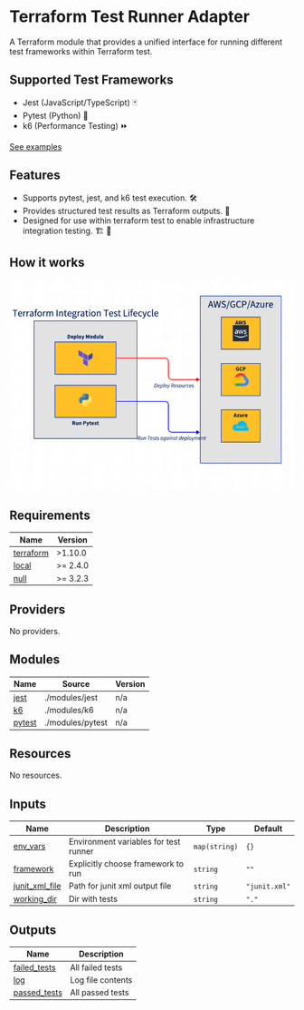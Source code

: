 # Terraform Test Runner Adapter

A Terraform module that provides a unified interface for running different test frameworks within Terraform test.

## Supported Test Frameworks

- Jest (JavaScript/TypeScript) 🃏
- Pytest (Python) 🐍
- k6 (Performance Testing) ⏩

[See examples](https://southwest.gitlab-dedicated.com/csr/learning/terraform-x-runner/-/tree/master/examples?ref_type=heads)

## Features

- Supports pytest, jest, and k6 test execution. 🛠️
- Provides structured test results as Terraform outputs. 🏢
- Designed for use within terraform test to enable infrastructure integration testing. 🏗️  🔬

## How it works

![x](https://raw.githubusercontent.com/SouthwestAir/terraform-local-test-adapter/main/docs/source/diagram.png)

<!-- BEGIN_TF_DOCS -->
## Requirements

| Name | Version |
|------|---------|
| <a name="requirement_terraform"></a> [terraform](#requirement\_terraform) | >1.10.0 |
| <a name="requirement_local"></a> [local](#requirement\_local) | >= 2.4.0 |
| <a name="requirement_null"></a> [null](#requirement\_null) | >= 3.2.3 |

## Providers

No providers.

## Modules

| Name | Source | Version |
|------|--------|---------|
| <a name="module_jest"></a> [jest](#module\_jest) | ./modules/jest | n/a |
| <a name="module_k6"></a> [k6](#module\_k6) | ./modules/k6 | n/a |
| <a name="module_pytest"></a> [pytest](#module\_pytest) | ./modules/pytest | n/a |

## Resources

No resources.

## Inputs

| Name | Description | Type | Default |
|------|-------------|------|---------|
| <a name="input_env_vars"></a> [env\_vars](#input\_env\_vars) | Environment variables for test runner | `map(string)` | `{}` |
| <a name="input_framework"></a> [framework](#input\_framework) | Explicitly choose framework to run | `string` | `""` |
| <a name="input_junit_xml_file"></a> [junit\_xml\_file](#input\_junit\_xml\_file) | Path for junit xml output file | `string` | `"junit.xml"` |
| <a name="input_working_dir"></a> [working\_dir](#input\_working\_dir) | Dir with tests | `string` | `"."` |

## Outputs

| Name | Description |
|------|-------------|
| <a name="output_failed_tests"></a> [failed\_tests](#output\_failed\_tests) | All failed tests |
| <a name="output_log"></a> [log](#output\_log) | Log file contents |
| <a name="output_passed_tests"></a> [passed\_tests](#output\_passed\_tests) | All passed tests |
<!-- END_TF_DOCS -->
